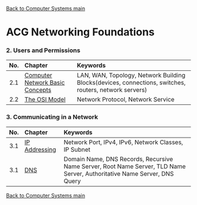 [Back to Computer Systems main](../../../README.md)

# ACG Networking Foundations

### 2. Users and Permissions
|No.|Chapter|Keywords|
|:-:|:------|:-------|
|2.1|[Computer Network Basic Concepts](2_1/note.md)|LAN, WAN, Topology, Network Building Blocks(devices, connections, switches, routers, network servers)|
|2.2|[The OSI Model](2_2/note.md)|Network Protocol, Network Service|


### 3. Communicating in a Network
|No.|Chapter|Keywords|
|:-:|:------|:-------|
|3.1|[IP Addressing](3_1/note.md)|Network Port, IPv4, IPv6, Network Classes, IP Subnet|
|3.1|[DNS](3_2/note.md)|Domain Name, DNS Records, Recursive Name Server, Root Name Server, TLD Name Server, Authoritative Name Server, DNS Query|



[Back to Computer Systems main](../../../README.md)